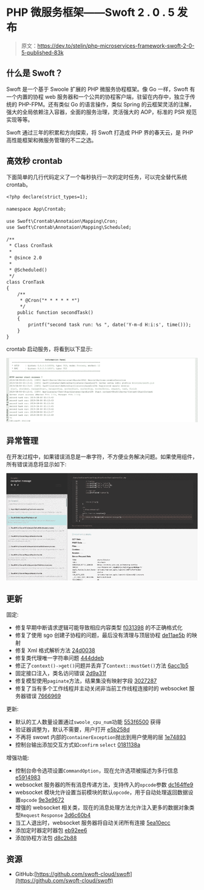 # PHP 微服务框架——Swoft 2 . 0 . 5 发布

> 原文：<https://dev.to/stelin/php-microservices-framework-swoft-2-0-5-published-83k>

## 什么是 Swoft？

Swoft 是一个基于 Swoole 扩展的 PHP 微服务协程框架。像 Go 一样，Swoft 有一个内置的协程 web 服务器和一个公共的协程客户端，驻留在内存中，独立于传统的 PHP-FPM。还有类似 Go 的语言操作，类似 Spring 的云框架灵活的注解，强大的全局依赖注入容器，全面的服务治理，灵活强大的 AOP，标准的 PSR 规范实现等等。

Swoft 通过三年的积累和方向探索，将 Swoft 打造成 PHP 界的春天云，是 PHP 高性能框架和微服务管理的不二之选。

## 高效秒 crontab

下面简单的几行代码定义了一个每秒执行一次的定时任务，可以完全替代系统 crontab。

```
<?php declare(strict_types=1);

namespace App\Crontab;

use Swoft\Crontab\Annotaion\Mapping\Cron;
use Swoft\Crontab\Annotaion\Mapping\Scheduled;

/**
 * Class CronTask
 *
 * @since 2.0
 *
 * @Scheduled()
 */
class CronTask
{
    /**
     * @Cron("* * * * * *")
     */
    public function secondTask()
    {
        printf("second task run: %s ", date('Y-m-d H:i:s', time()));
    }
} 
```

crontab 启动服务，将看到以下显示:

[![-w1249](img/830efbdf3bb9b0d79377c3d88b1f249f.png)](https://res.cloudinary.com/practicaldev/image/fetch/s--m42YF-FZ--/c_limit%2Cf_auto%2Cfl_progressive%2Cq_auto%2Cw_880/https://habrastorage.org/webt/ta/ag/1h/taag1h3rpqrxtv8nqgkhvt0q6ti.jpeg)

## 异常管理

在开发过程中，如果错误消息是一串字符，不方便业务解决问题。如果使用组件，所有错误消息将显示如下:

[![whoops](img/35cc45b48196cf81dec1fb30f44c64cc.png)](https://res.cloudinary.com/practicaldev/image/fetch/s--rBHdbVqm--/c_limit%2Cf_auto%2Cfl_progressive%2Cq_auto%2Cw_880/https://habrastorage.org/webt/rs/6c/qy/rs6cqyiok1gkruxsvajjamjqxvm.png)

## 更新

固定:

*   修复早期中断请求逻辑可能导致相应内容类型 [f031398](https://github.com/swoft-cloud/swoft-component/pull/493/commits/f03139886a471a0424d236061e8cb30d90b32a89) 的不正确格式化
*   修复了使用 sgo 创建子协程的问题，最后没有清理与顶层协程 [de11ae5b](https://github.com/swoft-cloud/swoft-component/pull/493/commits/de11ae5bc63833b80ca491132d156d51b95f6c8d) 的映射
*   修复 Xml 格式解析方法 [24d0038](https://github.com/swoft-cloud/swoft-component/pull/495/commits/24d0038dc644fccf238d9642f049ceb961dd22b3)
*   修复类代理唯一字符串问题 [444ddeb](https://github.com/swoft-cloud/swoft-component/pull/495/commits/444ddeb51e0741dda06e8f548f2579cf534bdf30)
*   修正了`context()->get()`问题并丢弃了`Context::mustGet()`方法 [6acc1b5](https://github.com/swoft-cloud/swoft-component/pull/496/commits/6acc1b55163a18edc95de6cdb899398a9a7d0f2e)
*   固定接口注入，类名访问错误 [2d9a31f](https://github.com/swoft-cloud/swoft-component/pull/496/commits/2d9a31fe1855054055daa6e6e73aeaddfa280900)
*   修复模型使用`paginate`方法，结果集没有映射字段 [3027287](https://github.com/swoft-cloud/swoft-component/commit/3027287a58bfa66b3c87b8d2d03fddbfc6c2c754)
*   修复了当有多个工作线程并主动关闭非当前工作线程连接时的 websocket 服务器错误 [7666969](https://github.com/swoft-cloud/swoft-component/pull/500/commits/7666969f731dce68d395f45749260731eead7bda)

更新:

*   默认的工人数量设置通过`swoole_cpu_num`功能 [553f6500](https://github.com/swoft-cloud/swoft-component/pull/493/commits/553f6500678b258080b84cffeab0fe2d5bf65550) 获得
*   验证器调整为，默认不需要，用户打开 [e5b258d](https://github.com/swoft-cloud/swoft-component/pull/496/commits/e5b258db35683e50f4abeba22a2c6fa82dbc7ceb)
*   不再将 swowt 内部的`containerException`抛出到用户使用的层 [1e74893](https://github.com/swoft-cloud/swoft-component/pull/498/commits/1e74893bf6e05fe954334e527e8b76eca2cef6e9)
*   控制台输出添加交互方式如`confirm` `select` [0181138a](https://github.com/swoft-cloud/swoft-component/pull/498/commits/0181138af6f1bc1dc0f3f1025b23d9a6354d122a)

增强功能:

*   控制台命令选项设置`CommandOption`，现在允许选项被描述为多行信息 [e5914983](https://github.com/swoft-cloud/swoft-component/pull/493/commits/e591498363dac1888f503ab18766e89542e33665)
*   websocket 服务器的所有消息传递方法，支持传入的`opcode`参数 [dc164ffe9](https://github.com/swoft-cloud/swoft-component/pull/493/commits/dc164ffe97d507e505ac8cd1b50a421a27ae5859)
*   websocket 模块允许设置当前模块的默认`opcode`，用于自动处理返回数据设置`opcode` [9e3e9672](https://github.com/swoft-cloud/swoft-component/pull/493/commits/9e3e9672ed83579e6135ed47ae0c30ef335d8659)
*   增强的 websocket 相关类，现在的消息处理方法允许注入更多的数据对象类型`Request` `Response` [3d6c60b4](https://github.com/swoft-cloud/swoft-component/pull/493/commits/3d6c60b4812535c48d51c57476f801529f66655f)
*   当工人退出时，websocket 服务器将自动关闭所有连接 [5ea10ecc](https://github.com/swoft-cloud/swoft-component/pull/498/commits/5ea10ecc4bcf767b374dad9652dd57a4fcfc8fc5)
*   添加定时器定时器包 [eb92ee6](https://github.com/swoft-cloud/swoft-component/pull/495/commits/eb92ee6a7d5e7f2a47e30920a83ed192626b42e3)
*   添加协程方法包 [d8c2b88](https://github.com/swoft-cloud/swoft-component/pull/495/commits/d8c2b8848d492fc4b389df6edee595ef8f0e39c5)

## 资源

*   GitHub:[https://github.com/swoft-cloud/swoft](https://github.com/swoft-cloud/swoft)